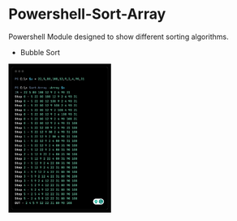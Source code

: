 # Powershell-Sort-Array
 
Powershell Module designed to show different sorting algorithms.
- Bubble Sort
<img src=https://github.com/MichalMalenda/Powershell-Sort-Array/blob/030d3cc7177b3399e25dbb203ddc8053bcf7ec22/example.png width="40%" height="40%">

